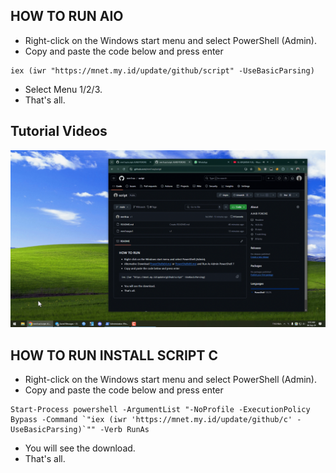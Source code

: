 ## HOW TO RUN AIO
-   Right-click on the Windows start menu and select PowerShell (Admin).
-   Copy and paste the code below and press enter
```
iex (iwr "https://mnet.my.id/update/github/script" -UseBasicParsing)
```
-  Select Menu 1/2/3.
-  That's all.

## Tutorial Videos
![Tutorial](https://raw.githubusercontent.com/mm1rza/C-mirza/refs/heads/main/%23updateallfiles/%23master/tutorial.gif)
</br>


## HOW TO RUN INSTALL SCRIPT C
-   Right-click on the Windows start menu and select PowerShell (Admin).
-   Copy and paste the code below and press enter
```
Start-Process powershell -ArgumentList "-NoProfile -ExecutionPolicy Bypass -Command `"iex (iwr 'https://mnet.my.id/update/github/c' -UseBasicParsing)`"" -Verb RunAs
```
-  You will see the download.
-  That's all.

</br>
